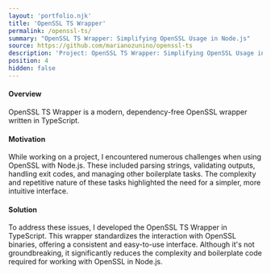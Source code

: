 ```yaml
---
layout: 'portfolio.njk'
title: 'OpenSSL TS Wrapper'
permalink: /openssl-ts/
summary: "OpenSSL TS Wrapper: Simplifying OpenSSL Usage in Node.js"
source: https://github.com/marianozunino/openssl-ts
description: 'Project: OpenSSL TS Wrapper: Simplifying OpenSSL Usage in Node.js'
position: 4
hidden: false
---
```

#### Overview

OpenSSL TS Wrapper is a modern, dependency-free OpenSSL wrapper written in TypeScript.

#### Motivation

While working on a project, I encountered numerous challenges when using OpenSSL with Node.js. These included parsing strings, validating outputs, handling exit codes, and managing other boilerplate tasks. The complexity and repetitive nature of these tasks highlighted the need for a simpler, more intuitive interface.

#### Solution

To address these issues, I developed the OpenSSL TS Wrapper in TypeScript. This wrapper standardizes the interaction with OpenSSL binaries, offering a consistent and easy-to-use interface. Although it's not groundbreaking, it significantly reduces the complexity and boilerplate code required for working with OpenSSL in Node.js.

